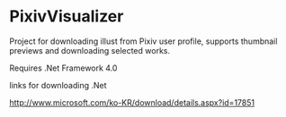 PixivVisualizer
===============

Project for downloading illust from Pixiv user profile, supports thumbnail previews and downloading selected works.

Requires .Net Framework 4.0


links for downloading .Net

http://www.microsoft.com/ko-KR/download/details.aspx?id=17851

